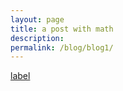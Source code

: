 ```yaml
---
layout: page
title: a post with math
description: 
permalink: /blog/blog1/
---
```


[label](/blog/blog1/)

